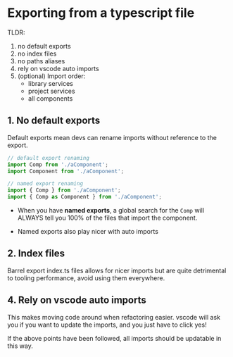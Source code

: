 # Exporting from a typescript file

TLDR:

1. no default exports
2. no index files
3. no paths aliases
4. rely on vscode auto imports
5. (optional) Import order:
    - library services
    - project services
    - all components

## 1. No default exports

Default exports mean devs can rename imports without reference to the export.

```javascript
// default export renaming
import Comp from './aComponent';
import Component from './aComponent';

// named export renaming
import { Comp } from './aComponent';
import { Comp as Component } from './aComponent';
```

- When you have **named exports**, a global search for the `Comp` will ALWAYS tell you 100% of the files that import the component.

- Named exports also play nicer with auto imports

## 2. Index files

Barrel export index.ts files allows for nicer imports but are quite detrimental to  tooling performance, avoid using them everywhere.

## 4. Rely on vscode auto imports

This makes moving code around when refactoring easier. vscode will ask you if you want to update the imports, and you just have to click yes!

If the above points have been followed, all imports should be updatable in this way.

